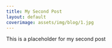 ```yaml
---
title: My Second Post
layout: default
coverimage: assets/img/blog/1.jpg
---
```


This is a placeholder for my second post